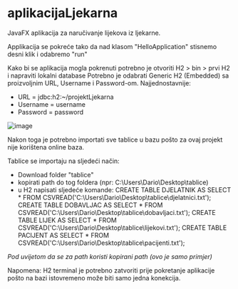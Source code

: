 # aplikacijaLjekarna
JavaFX aplikacija za naručivanje lijekova iz ljekarne.

Applikacija se pokreće tako da nad klasom "HelloApplication" stisnemo desni klik i odabremo "run"

Kako bi se aplikacija mogla pokrenuti potrebno je otvoriti H2 > bin > prvi H2 i napraviti lokalni database 
Potrebno je odabrati Generic H2 (Embedded) sa proizvoljnim URL, Username i Password-om. 
Najjednostavnije: 
- URL = jdbc:h2:~/projektLjekarna
- Username = username
- Password = password

![image](https://user-images.githubusercontent.com/85134549/221918275-b2c364e9-0ca5-40d6-91c2-22280da1c42a.png)

Nakon toga je potrebno importati sve tablice u bazu pošto za ovaj projekt nije korištena online baza.

Tablice se importaju na sljedeći način:
- Download folder "tablice"
- kopirati path do tog foldera (npr: C:\Users\Dario\Desktop\tablice)
- u H2 napisati sljedeće komande: 
CREATE TABLE DJELATNIK AS SELECT * FROM CSVREAD('C:\Users\Dario\Desktop\tablice\djelatnici.txt');
CREATE TABLE DOBAVLJAC AS SELECT * FROM CSVREAD('C:\Users\Dario\Desktop\tablice\dobavljaci.txt');
CREATE TABLE LIJEK AS SELECT * FROM CSVREAD('C:\Users\Dario\Desktop\tablice\lijekovi.txt');
CREATE TABLE PACIJENT AS SELECT * FROM CSVREAD('C:\Users\Dario\Desktop\tablice\pacijenti.txt');

*Pod uvijetom da se za path koristi kopirani path (ovo je samo primjer)*

Napomena: H2 terminal je potrebno zatvoriti prije pokretanje aplikacije pošto na bazi istovremeno može biti samo jedna konekcija.
